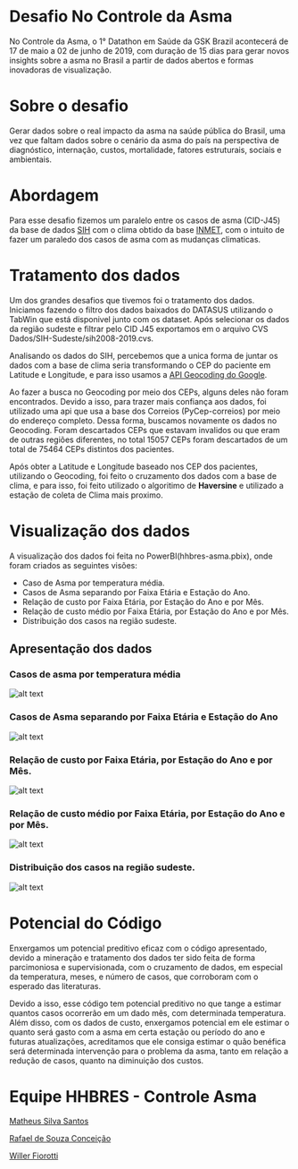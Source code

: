 # Desafio No Controle da Asma
No Controle da Asma, o 1° Datathon em Saúde da GSK Brazil acontecerá de 17 de maio a 02 de junho de 2019, com duração de 15 dias para gerar novos insights sobre a asma no Brasil a partir de dados abertos e formas inovadoras de visualização.

# Sobre o desafio
Gerar dados sobre o real impacto da asma na saúde pública do Brasil, uma vez que faltam dados sobre o cenário da asma do país na perspectiva de diagnóstico, internação, custos, mortalidade, fatores estruturais, sociais e ambientais.

# Abordagem

Para esse desafio fizemos um paralelo entre os casos de asma (CID-J45) da base de dados [SIH](http://www2.datasus.gov.br/DATASUS/index.php?area=0901&item=1&acao=25) com o clima obtido da base [INMET](http://www.inmet.gov.br/portal/index.php?r=bdmep/bdmep), com o intuito de fazer um paraledo dos casos de asma com as mudanças climaticas.

# Tratamento dos dados

Um dos grandes desafios que tivemos foi o tratamento dos dados. Iniciamos fazendo o filtro dos dados baixados do DATASUS utilizando o TabWin que está disponivel junto com os dataset. Após selecionar os dados da região sudeste e filtrar pelo CID J45 exportamos em o arquivo CVS Dados/SIH-Sudeste/sih2008-2019.cvs.

Analisando os dados do SIH, percebemos que a unica forma de juntar os dados com a base de clima seria transformando o CEP do paciente em Latitude e Longitude, e para isso usamos a [API Geocoding do Google](https://developers.google.com/maps/documentation/geocoding/start). 

Ao fazer a busca no Geocoding por meio dos CEPs,  alguns deles não foram encontrados. Devido a isso, para trazer mais confiança aos dados, foi utilizado uma api que usa a base dos Correios (PyCep-correios) por meio do endereço completo. Dessa forma, buscamos novamente os dados no Geocoding.  Foram descartados CEPs que estavam invalidos ou que eram de outras regiões diferentes, no total 15057 CEPs foram descartados de um total de 75464 CEPs distintos dos pacientes.

Após obter a Latitude e Longitude baseado nos CEP dos pacientes, utilizando o Geocoding, foi feito o cruzamento dos dados com a base de clima, e para isso, foi feito utilizado o algoritimo de **Haversine** e utilizado a estação de coleta de Clima mais proximo.

# Visualização dos dados

A visualização dos dados foi feita no PowerBI(hhbres-asma.pbix), onde foram criados as seguintes visões:
* Caso de Asma por temperatura média.
* Casos de Asma separando por Faixa Etária e Estação do Ano.
* Relação de custo por Faixa Etária, por Estação do Ano e por Mês.
* Relação de custo médio por Faixa Etária, por Estação do Ano e por Mês.
* Distribuição dos casos na região sudeste.

## Apresentação dos dados

### Casos de asma por temperatura média
![alt text](https://github.com/rafaeldsouza/hhbres-controle-asma/blob/master/imagens/casos%20por%20temperatura.jpg "Casos de asma por temperatura média")

### Casos de Asma separando por Faixa Etária e Estação do Ano
![alt text](https://github.com/rafaeldsouza/hhbres-controle-asma/blob/master/imagens/por%20idade.jpg "Casos de Asma separando por Faixa Etária e Estação do Ano")

### Relação de custo por Faixa Etária, por Estação do Ano e por Mês.
![alt text](https://github.com/rafaeldsouza/hhbres-controle-asma/blob/master/imagens/custo%20total.jpg "Relação de custo por Faixa Etária, por Estação do Ano e por Mês.")

### Relação de custo médio por Faixa Etária, por Estação do Ano e por Mês.
![alt text](https://github.com/rafaeldsouza/hhbres-controle-asma/blob/master/imagens/custo%20medio.jpg "Relação de custo médio por Faixa Etária, por Estação do Ano e por Mês.")

### Distribuição dos casos na região sudeste.
![alt text](https://github.com/rafaeldsouza/hhbres-controle-asma/blob/master/imagens/mapa.png "Distribuição dos casos na região sudeste.")


# Potencial do Código

Enxergamos um potencial preditivo eficaz com o código apresentado, devido a mineração e tratamento dos dados ter sido feita de forma parcimoniosa e supervisionada, com o cruzamento de dados, em especial da temperatura, meses, e número de casos, que corroboram com o esperado das literaturas.

Devido a isso, esse código tem potencial preditivo no que tange a estimar quantos casos ocorrerão em um dado mês, com determinada temperatura. Além disso, com os dados de custo, enxergamos potencial em ele estimar o quanto será gasto com a asma em certa estação ou período do ano e futuras atualizações, acreditamos que ele consiga estimar o quão benéfica será determinada intervenção para o problema da asma, tanto em relação a redução de casos, quanto na diminuição dos custos.

# Equipe HHBRES - Controle Asma
[Matheus Silva Santos](https://github.com/matheusses)

[Rafael de Souza Conceição](https://github.com/rafaeldsouza)

[Willer Fiorotti](https://github.com/WillerFiorott)
